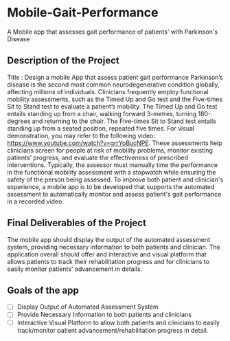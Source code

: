 # Mobile-Gait-Performance
A Mobile app that assesses gait performance of patients' with Parkinson's Disease

## Description of the Project
Title : Design a mobile App that assess patient gait performance
Parkinson’s  disease  is  the  second  most  common  neurodegenerative  condition  globally,  affecting millions  of  individuals.  Clinicians  frequently  employ  functional  mobility  assessments,  such  as  the Timed Up and Go test and the Five-times Sit to Stand test to evaluate a patient’s mobility. The Timed Up and Go test entails standing up from a chair, walking forward 3-metres, turning 180-degrees and returning  to  the  chair.  The  Five-times  Sit  to  Stand  test  entails  standing  up  from  a  seated  position, repeated   five   times.      For   visual   demonstration,   you   may   refer   to   the   following   video: https://www.youtube.com/watch?v=grrYoBucNPE. These  assessments  help  clinicians  screen  for  people  at  risk  of  mobility  problems,  monitor  existing patients’ progress, and evaluate the effectiveness of prescribed interventions. Typically, the assessor must manually time the performance in the functional mobility assessment with a stopwatch while ensuring the safety of the person being assessed. To improve both patient and clinician's experience, a mobile app is to be developed that supports the automated assessment to automatically monitor and assess patient's gait performance in a recorded video.

## Final Deliverables of the Project
The mobile app should display the output of the automated assessment system, providing necessary information to both patients and clinician. The application overall should offer and interactive and visual platform that allows patients to track their rehabilitation progress and for clinicians to easily monitor patients' advancement in details.

## Goals of the app
- [ ] Display Output of Automated Assessment System
- [ ] Provide Necessary Information to both patients and clinicians
- [ ] Interactive Visual Platform to allow both patients and clinicians to easily track/monitor patient advancement/rehabilitation progress in detail.
